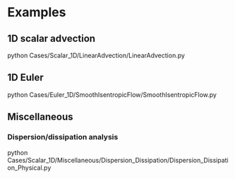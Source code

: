 # Examples #

## 1D scalar advection
python Cases/Scalar_1D/LinearAdvection/LinearAdvection.py

## 1D Euler
python Cases/Euler_1D/SmoothIsentropicFlow/SmoothIsentropicFlow.py

## Miscellaneous
### Dispersion/dissipation analysis
python Cases/Scalar_1D/Miscellaneous/Dispersion_Dissipation/Dispersion_Dissipation_Physical.py 